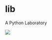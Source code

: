 # lib
A Python Laboratory

<img src="https://upload.wikimedia.org/wikipedia/commons/thumb/c/c3/Python-logo-notext.svg/1869px-Python-logo-notext.svg.png">
